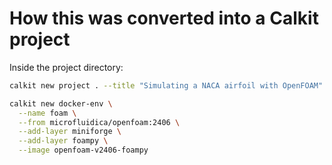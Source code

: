 # How this was converted into a Calkit project

Inside the project directory:

```sh
calkit new project . --title "Simulating a NACA airfoil with OpenFOAM" --no-commit
```

```sh
calkit new docker-env \
  --name foam \
  --from microfluidica/openfoam:2406 \
  --add-layer miniforge \
  --add-layer foampy \
  --image openfoam-v2406-foampy
```
